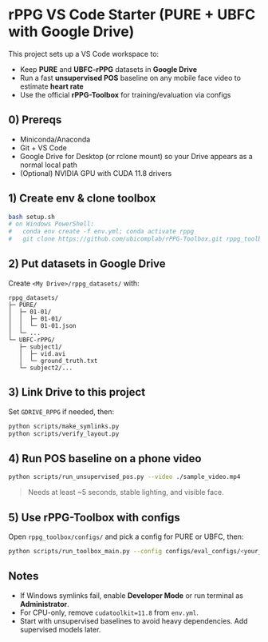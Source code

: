 # rPPG VS Code Starter (PURE + UBFC with Google Drive)

This project sets up a VS Code workspace to:
- Keep **PURE** and **UBFC-rPPG** datasets in **Google Drive**
- Run a fast **unsupervised POS** baseline on any mobile face video to estimate **heart rate**
- Use the official **rPPG-Toolbox** for training/evaluation via configs

## 0) Prereqs
- Miniconda/Anaconda
- Git + VS Code
- Google Drive for Desktop (or rclone mount) so your Drive appears as a normal local path
- (Optional) NVIDIA GPU with CUDA 11.8 drivers

## 1) Create env & clone toolbox
```bash
bash setup.sh
# on Windows PowerShell:
#   conda env create -f env.yml; conda activate rppg
#   git clone https://github.com/ubicomplab/rPPG-Toolbox.git rppg_toolbox
```

## 2) Put datasets in Google Drive
Create `<My Drive>/rppg_datasets/` with:
```
rppg_datasets/
├─ PURE/
│  ├─ 01-01/
│  │  ├─ 01-01/
│  │  └─ 01-01.json
│  └─ ...
└─ UBFC-rPPG/
   ├─ subject1/
   │  ├─ vid.avi
   │  └─ ground_truth.txt
   └─ subject2/...
```

## 3) Link Drive to this project
Set `GDRIVE_RPPG` if needed, then:
```bash
python scripts/make_symlinks.py
python scripts/verify_layout.py
```

## 4) Run POS baseline on a phone video
```bash
python scripts/run_unsupervised_pos.py --video ./sample_video.mp4
```
> Needs at least ~5 seconds, stable lighting, and visible face.

## 5) Use rPPG-Toolbox with configs
Open `rppg_toolbox/configs/` and pick a config for PURE or UBFC, then:
```bash
python scripts/run_toolbox_main.py --config configs/eval_configs/<your_config.yaml>
```

## Notes
- If Windows symlinks fail, enable **Developer Mode** or run terminal as **Administrator**.
- For CPU-only, remove `cudatoolkit=11.8` from `env.yml`.
- Start with unsupervised baselines to avoid heavy dependencies. Add supervised models later.
